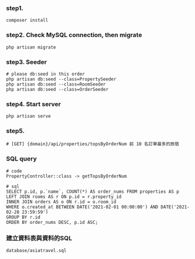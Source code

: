 ### step1.
```
composer install
```

### step2. Check MySQL connection, then migrate
```
php artisan migrate
```

### step3. Seeder
```
# please db:seed in this order
php artisan db:seed --class=PropertySeeder
php artisan db:seed --class=RoomSeeder
php artisan db:seed --class=OrderSeeder
```

### step4. Start server
```
php artisan serve
```

### step5.
```
# [GET] {domain}/api/properties/topsByOrderNum 前 10 名訂單最多的旅宿
```

### SQL query
```
# code
PropertyController::class -> getTopsByOrderNum

# sql
SELECT p.id, p.`name`, COUNT(*) AS order_nums FROM properties AS p
LEFT JOIN rooms AS r ON p.id = r.property_id
INNER JOIN orders AS o ON r.id = o.room_id
WHERE o.created_at BETWEEN DATE('2021-02-01 00:00:00') AND DATE('2021-02-28 23:59:59')
GROUP BY r.id
ORDER BY order_nums DESC, p.id ASC;
```

### 建立資料表與資料的SQL
```
database/asiatravel.sql
```
